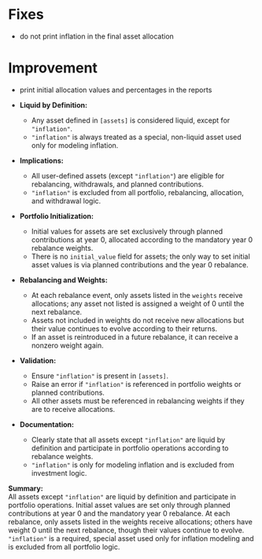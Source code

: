 # Fixes

- do not print inflation in the final asset allocation

# Improvement

- print initial allocation values and percentages in the reports

- **Liquid by Definition:**

  - Any asset defined in `[assets]` is considered liquid, except for `"inflation"`.
  - `"inflation"` is always treated as a special, non-liquid asset used only for modeling inflation.

- **Implications:**

  - All user-defined assets (except `"inflation"`) are eligible for rebalancing, withdrawals, and planned contributions.
  - `"inflation"` is excluded from all portfolio, rebalancing, allocation, and withdrawal logic.

- **Portfolio Initialization:**

  - Initial values for assets are set exclusively through planned contributions at year 0, allocated according to the mandatory year 0 rebalance weights.
  - There is no `initial_value` field for assets; the only way to set initial asset values is via planned contributions and the year 0 rebalance.

- **Rebalancing and Weights:**

  - At each rebalance event, only assets listed in the `weights` receive allocations; any asset not listed is assigned a weight of 0 until the next rebalance.
  - Assets not included in weights do not receive new allocations but their value continues to evolve according to their returns.
  - If an asset is reintroduced in a future rebalance, it can receive a nonzero weight again.

- **Validation:**

  - Ensure `"inflation"` is present in `[assets]`.
  - Raise an error if `"inflation"` is referenced in portfolio weights or planned contributions.
  - All other assets must be referenced in rebalancing weights if they are to receive allocations.

- **Documentation:**
  - Clearly state that all assets except `"inflation"` are liquid by definition and participate in portfolio operations according to rebalance weights.
  - `"inflation"` is only for modeling inflation and is excluded from investment logic.

**Summary:**  
All assets except `"inflation"` are liquid by definition and participate in portfolio operations. Initial asset values are set only through planned contributions at year 0 and the mandatory year 0 rebalance. At each rebalance, only assets listed in the weights receive allocations; others have weight 0 until the next rebalance, though their values continue to evolve. `"inflation"` is a required, special asset used only for inflation modeling and is excluded from all portfolio logic.

